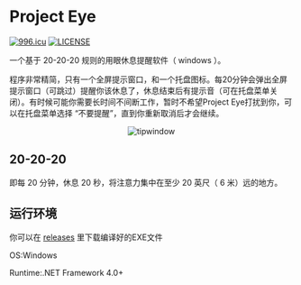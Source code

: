 # Project Eye

[![996.icu](https://img.shields.io/badge/link-996.icu-red.svg)](https://996.icu)
[![LICENSE](https://img.shields.io/badge/license-Anti%20996-blue.svg)](https://github.com/996icu/996.ICU/blob/master/LICENSE)

一个基于 20-20-20 规则的用眼休息提醒软件（ windows ）。

程序非常精简，只有一个全屏提示窗口，和一个托盘图标。每20分钟会弹出全屏提示窗口（可跳过）提醒你该休息了，休息结束后有提示音（可在托盘菜单关闭）。有时候可能你需要长时间不间断工作，暂时不希望Project Eye打扰到你，可以在托盘菜单选择 “不要提醒”，直到你重新取消后才会继续。

<p align="center">
  <img alt="tipwindow" src="https://raw.githubusercontent.com/Planshit/ProjectEye/master/screenshot/tipwindow.jpg">
</p>

## 20-20-20

即每 20 分钟，休息 20 秒，将注意力集中在至少 20 英尺（ 6 米）远的地方。

## 运行环境

你可以在 [releases](https://github.com/Planshit/ProjectEye/releases) 里下载编译好的EXE文件

OS:Windows

Runtime:.NET Framework 4.0+